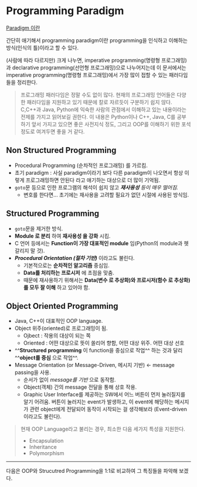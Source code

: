 # Programming Paradigm

[Paradigm 이란](https://dsaint31.tistory.com/entry/Paradigm-패러다임)


간단히 애기해서 programming paradigm이란 programming을 인식하고 이해하는 방식(인식의 틀)이라고 할 수 있다. 
  
(사람에 따라 다르지만) 크게 나누면, imperative programming(명령형 프로그래밍)과 declarative programming(선언형 프로그래밍)으로 나누어지는데 이 문서에서는 imperative programming(명령형 프로그래밍)에서 가장 많이 접할 수 있는 패러다임들을 정리한다.

> 프로그래밍 패러다임은 정말 수도 없이 많다. 현재의 프로그래밍 언어들은 다양한 패러다임을 지원하고 있기 때문에 칼로 자르듯이 구분하기 쉽지 않다. C,C++과 Java, Python에 익숙한 사람의 관점에서 이해하고 있는 내용이라는 전제를 가지고 읽어보길 권한다. 이 내용은 Python이나 C++, Java, C를 공부하기 앞서 가지고 있으면 좋은 사전지식 정도, 그리고 OOP를 이해하기 위한 포석 정도로 여겨두면 좋을 거 같다.

## Non Structured Programming

- Procedural Programming (순차적인 프로그래밍) 를 가르킴.
- 초기 paradigm : 사실 paradigm이라기 보다 다른 paradigm이 나오면서 항상 이렇게 프로그래밍하면 안된다 라고 애기하는 대상으로 더 많이 기억됨.
- `goto`문 등으로 인한 프로그램의 해석이 쉽지 않고 ***재사용성** 등이 매우 떨어짐.*
    - 변호를 한다면... 초기에는 재사용을 고려할 필요가 없던 시절에 사용된 방식임.

## Structured Programming

- `goto`문을 제거한 방식.
- **Module 로 분리** 하여 **재사용성 을 강화** 시킴.
- C 언어 등에서는 **Function이 가장 대표적인 module** 임(Python의 module과 헷갈리지 말 것).
- ***Procedural Orientation (절차 기반)*** 이라고도 불린다.
    - 기본적으로는 **순차적인 알고리즘** 중심임.
    - **Data를 처리하는 프로시저** 에 초점을 맞춤.
    - 때문에 재사용하기 위해서는 **Data(변수 로 추상화)와 프로시저(함수 로 추상화)를 모두 잘 이해** 하고 있어야 함.

## Object Oriented Programming

- Java, C++이 대표적인 OOP language.
- Object 위주(oriented)로 프로그래밍이 됨.
    - Ojbect : 작용의 대상이 되는 쪽
    - Oriented : 어떤 대상으로 뜻이 쏠리어 향함, 어떤 대상 위주. 어떤 대상 선호
- ^^**Structured programming** 이 function을 중심으로 작업^^ 하는 것과 달리 ^^**object를 중심** 으로 작업^^.
- Message Orientation (or Message-Driven, 메시지 기반) ← message passing을 사용.
    - 순서가 없이 *message를 기반* 으로 동작함.
    - Object(객체) 간의 message 전달을 통해 상호 작용.
    - Graphic User Interface를 제공하는 SW에서 어느 버튼이 먼저 눌러질지를 알기 어려움. 버튼이 눌러지는 event가 발생하고, 이 event에 해당하는 메시지가 관련 object에게 전달되어 동작이 시작되는 걸 생각해보라 (Event-driven이라고도 불린다).

> 현재 OOP Language라고 불리는 경우, 최소한 다음 세가지 특성을 지원한다.  
>
> * Encapsulation
> * Inheritance
> * Polymorphism

---

다음은 OOP와 Strucutred Programming을 1:1로 비교하여 그 특징들을 파악해 보겠다.

